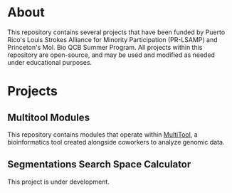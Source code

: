 # About
This repository contains several projects that have been funded by Puerto Rico's Louis Strokes Alliance for Minority Participation (PR-LSAMP) and Princeton's Mol. Bio QCB Summer Program. All projects within this repository are open-source, and may be used and modified as needed under educational purposes.

# Projects
## Multitool Modules
This repository contains modules that operate within [MultiTool](https://github.com/CharlesSanfiorenzo/Bioinformatics/tree/master/MultiTool), a bioinformatics tool created alongside coworkers to analyze genomic data.

## Segmentations Search Space Calculator
This project is under development. 
